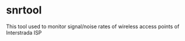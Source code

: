 snrtool
=======

This tool used to monitor signal/noise rates of wireless access points of Interstrada ISP

